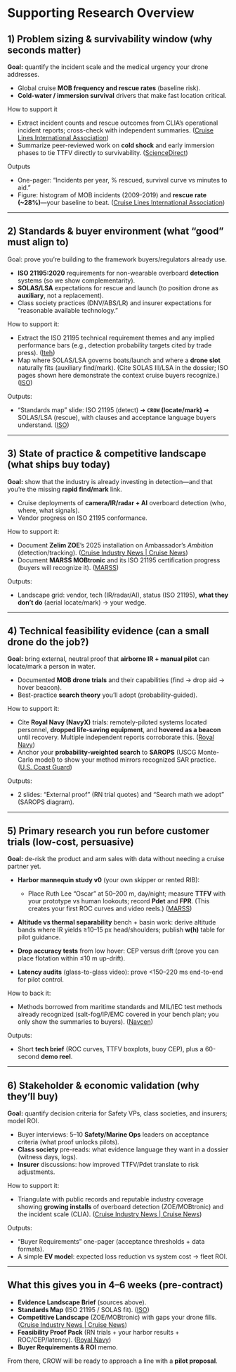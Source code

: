 # Supporting Research Overview

## 1) Problem sizing & survivability window (why seconds matter)

**Goal:** quantify the incident scale and the medical urgency your drone addresses.

- Global cruise **MOB frequency and rescue rates** (baseline risk).
- **Cold-water / immersion survival** drivers that make fast location critical.

How to support it

- Extract incident counts and rescue outcomes from CLIA’s operational incident reports; cross-check with independent summaries. ([Cruise Lines International Association][1])
- Summarize peer-reviewed work on **cold shock** and early immersion phases to tie TTFV directly to survivability. ([ScienceDirect][2])

Outputs

- One-pager: “Incidents per year, % rescued, survival curve vs minutes to aid.”
- Figure: histogram of MOB incidents (2009-2019) and **rescue rate (~28%)**—your baseline to beat. ([Cruise Lines International Association][1])

---

## 2) Standards & buyer environment (what “good” must align to)

Goal: prove you’re building to the framework buyers/regulators already use.

- **ISO 21195:2020** requirements for non-wearable overboard **detection** systems (so we show complementarity).
- **SOLAS/LSA** expectations for rescue and launch (to position drone as **auxiliary**, not a replacement).
- Class society practices (DNV/ABS/LR) and insurer expectations for “reasonable available technology.”

How to support it:

- Extract the ISO 21195 technical requirement themes and any implied performance bars (e.g., detection probability targets cited by trade press). ([Iteh][3])
- Map where SOLAS/LSA governs boats/launch and where a **drone slot** naturally fits (auxiliary find/mark). (Cite SOLAS III/LSA in the dossier; ISO pages shown here demonstrate the context cruise buyers recognize.) ([ISO][4])

Outputs:

- “Standards map” slide: ISO 21195 (detect) ➜ **`CROW` (locate/mark)** ➜ SOLAS/LSA (rescue), with clauses and acceptance language buyers understand. ([ISO][4])

---

## 3) State of practice & competitive landscape (what ships buy today)

**Goal:** show that the industry is already investing in detection—and that you’re the missing **rapid find/mark** link.

- Cruise deployments of **camera/IR/radar + AI** overboard detection (who, where, what signals).
- Vendor progress on ISO 21195 conformance.

How to support it:

- Document **Zelim ZOE**’s 2025 installation on Ambassador’s *Ambition* (detection/tracking). ([Cruise Industry News | Cruise News][5])
- Document **MARSS MOBtronic** and its ISO 21195 certification progress (buyers will recognize it). ([MARSS][6])

Outputs:

- Landscape grid: vendor, tech (IR/radar/AI), status (ISO 21195), **what they don’t do** (aerial locate/mark) → your wedge.

---

## 4) Technical feasibility evidence (can a small drone do the job?)

**Goal:** bring external, neutral proof that **airborne IR + manual pilot** can locate/mark a person in water.

- Documented **MOB drone trials** and their capabilities (find → drop aid → hover beacon).
- Best-practice **search theory** you’ll adopt (probability-guided).

How to support it:

- Cite **Royal Navy (NavyX)** trials: remotely-piloted systems located personnel, **dropped life-saving equipment**, and **hovered as a beacon** until recovery. Multiple independent reports corroborate this. ([Royal Navy][7])
- Anchor your **probability-weighted search** to **SAROPS** (USCG Monte-Carlo model) to show your method mirrors recognized SAR practice. ([U.S. Coast Guard][8])

Outputs:

- 2 slides: “External proof” (RN trial quotes) and “Search math we adopt” (SAROPS diagram).

---

## 5) Primary research you run **before** customer trials (low-cost, persuasive)

**Goal:** de-risk the product and arm sales with data without needing a cruise partner yet.

- **Harbor mannequin study v0** (your own skipper or rented RIB):

  - Place Ruth Lee “Oscar” at 50–200 m, day/night; measure **TTFV** with your prototype vs human lookouts; record **Pdet** and **FPR**. (This creates your first ROC curves and video reels.) ([MARSS][6])
- **Altitude vs thermal separability** bench + basin work: derive altitude bands where IR yields ≥10–15 px head/shoulders; publish **w(h)** table for pilot guidance.
- **Drop accuracy tests** from low hover: CEP versus drift (prove you can place flotation within ≤10 m up-drift).
- **Latency audits** (glass-to-glass video): prove <150–220 ms end-to-end for pilot control.

How to back it:

- Methods borrowed from maritime standards and MIL/IEC test methods already recognized (salt-fog/IP/EMC covered in your bench plan; you only show the summaries to buyers). ([Navcen][9])

Outputs:

- Short **tech brief** (ROC curves, TTFV boxplots, buoy CEP), plus a 60-second **demo reel**.

---

## 6) Stakeholder & economic validation (why they’ll buy)

**Goal:** quantify decision criteria for Safety VPs, class societies, and insurers; model ROI.

- Buyer interviews: 5–10 **Safety/Marine Ops** leaders on acceptance criteria (what proof unlocks pilots).
- **Class society** pre-reads: what evidence language they want in a dossier (witness days, logs).
- **Insurer** discussions: how improved TTFV/Pdet translate to risk adjustments.

How to support it:

- Triangulate with public records and reputable industry coverage showing **growing installs** of overboard detection (ZOE/MOBtronic) and the incident scale (CLIA). ([Cruise Industry News | Cruise News][5])

Outputs:

- “Buyer Requirements” one-pager (acceptance thresholds + data formats).
- A simple **EV model**: expected loss reduction vs system cost → fleet ROI.

---

## What this gives you in 4–6 weeks (pre-contract)

- **Evidence Landscape Brief** (sources above).
- **Standards Map** (ISO 21195 / SOLAS fit). ([ISO][4])
- **Competitive Landscape** (ZOE/MOBtronic) with gaps your drone fills. ([Cruise Industry News | Cruise News][5])
- **Feasibility Proof Pack** (RN trials + your harbor results + ROC/CEP/latency). ([Royal Navy][7])
- **Buyer Requirements & ROI** memo.

From there, CROW will be ready to approach a line with a **pilot proposal**.

[1]: https://cruising.org/sites/default/files/2025-03/report_operational_incidents_2019-v-1.pdf?utm_source=chatgpt.com "Report on Operational Incidents 2009 to 2019 For CLIA ..."
[2]: https://www.sciencedirect.com/science/article/pii/S0306456523003169?utm_source=chatgpt.com "Habituation of the cold shock response: A systematic ..."
[3]: https://cdn.standards.iteh.ai/samples/76051/c3ad63c1e50e4901911cca54874631d9/ISO-21195-2020.pdf?utm_source=chatgpt.com "INTERNATIONAL STANDARD ISO 21195"
[4]: https://www.iso.org/obp/ui/en/?utm_source=chatgpt.com "ISO 21195:2020(en), Ships and marine technology"
[5]: https://cruiseindustrynews.com/cruise-news/2025/03/ambassador-first-cruise-line-to-install-zelims-mob-system/?utm_source=chatgpt.com "Ambassador: First Cruise Line to Install Zelim's MOB System"
[6]: https://marss.com/products/mobtronic/?utm_source=chatgpt.com "MOBtronic - Man Overboard Detection System"
[7]: https://www.royalnavy.mod.uk/news/2021/july/02/210702-drone-trials-mob?utm_source=chatgpt.com "Navy tests drones in man overboard trials"
[8]: https://www.dco.uscg.mil/Portals/9/CG-5R/SARfactsInfo/SAROPSInforSheet.pdf?utm_source=chatgpt.com "Search and Rescue Optimal Planning System (SAROPS)"
[9]: https://navcen.uscg.gov/sites/default/files/pdf/Theory_of_Search.pdf?utm_source=chatgpt.com "The Theory of Search - A Simplified Explanation - navcen"
